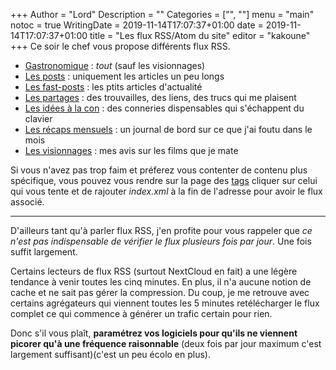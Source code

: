+++
Author = "Lord"
Description = ""
Categories = ["", ""]
menu = "main"
notoc = true
WritingDate = 2019-11-14T17:07:37+01:00
date = 2019-11-14T17:07:37+01:00
title = "Les flux RSS/Atom du site"
editor = "kakoune"
+++
Ce soir le chef vous propose différents flux RSS.

  - [Gastronomique](https://lord.re/index.xml) : *tout* (sauf les visionnages)
  - [Les posts](https://lord.re/posts/index.xml) : uniquement les articles un peu longs
  - [Les fast-posts](https://lord.re/fast-posts/index.xml) : les ptits articles d'actualité
  - [Les partages](https://lord.re/shares/index.xml) : des trouvailles, des liens, des trucs qui me plaisent
  - [Les idées à la con](https://lord.re/ideas/index.xml) : des conneries dispensables qui s'échappent du clavier
  - [Les récaps mensuels](https://lord.re/recap/index.xml) : un journal de bord sur ce que j'ai foutu dans le mois
  - [Les visionnages](https://lord.re/visionnages/index.xml) : mes avis sur les films que je mate

Si vous n'avez pas trop faim et préferez vous contenter de contenu plus spécifique, vous pouvez vous rendre sur la page des [tags](https://lord.re/tags/) cliquer sur celui qui vous tente et de rajouter *index.xml* à la fin de l'adresse pour avoir le flux associé.

------------
D'ailleurs tant qu'à parler flux RSS, j'en profite pour vous rappeler que *ce n'est pas indispensable de vérifier le flux plusieurs fois par jour*.
Une fois suffit largement.

Certains lecteurs de flux RSS (surtout NextCloud en fait) a une légère tendance à venir toutes les cinq minutes.
En plus, il n'a aucune notion de cache et ne sait pas gérer la compression.
Du coup, je me retrouve avec certains agrégateurs qui viennent toutes les 5 minutes retélécharger le flux complet ce qui commence à générer un trafic certain pour rien.

Donc s'il vous plaît, **paramétrez vos logiciels pour qu'ils ne viennent picorer qu'à une fréquence raisonnable** (deux fois par jour maximum c'est largement suffisant)(c'est un peu écolo en plus).
